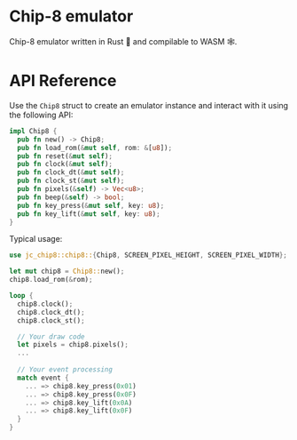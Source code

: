 # Chip-8 emulator

Chip-8 emulator written in Rust 🦀 and compilable to WASM 🕸.

# API Reference

Use the `Chip8` struct to create an emulator instance and interact with it using the following API:

```rust
impl Chip8 {
  pub fn new() -> Chip8;
  pub fn load_rom(&mut self, rom: &[u8]);
  pub fn reset(&mut self);
  pub fn clock(&mut self);
  pub fn clock_dt(&mut self);
  pub fn clock_st(&mut self);
  pub fn pixels(&self) -> Vec<u8>;
  pub fn beep(&self) -> bool;
  pub fn key_press(&mut self, key: u8);
  pub fn key_lift(&mut self, key: u8);
}
```

Typical usage:

```rust
use jc_chip8::chip8::{Chip8, SCREEN_PIXEL_HEIGHT, SCREEN_PIXEL_WIDTH};

let mut chip8 = Chip8::new();
chip8.load_rom(&rom);

loop {
  chip8.clock();
  chip8.clock_dt();
  chip8.clock_st();

  // Your draw code
  let pixels = chip8.pixels();
  ...
  
  // Your event processing
  match event {
    ... => chip8.key_press(0x01)
    ... => chip8.key_press(0x0F)
    ... => chip8.key_lift(0x0A)
    ... => chip8.key_lift(0x0F)
  }
}
```
